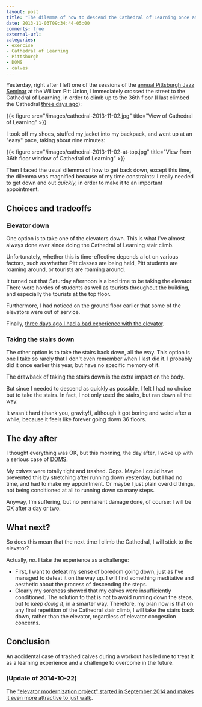 ```yaml
---
layout: post
title: "The dilemma of how to descend the Cathedral of Learning once at the top"
date: 2013-11-03T09:34:44-05:00
comments: true
external-url:
categories:
- exercise
- Cathedral of Learning
- Pittsburgh
- DOMS
- calves
---
```

Yesterday, right after I left one of the sessions of the [annual Pittsburgh Jazz Seminar](http://www.music.pitt.edu/events/43rd-annual-jazz-seminar-concert130813) at the William Pitt Union, I immediately crossed the street to the Cathedral of Learning, in order to climb up to the 36th floor (I last climbed the Cathedral [three days ago](/blog/2013/10/29/an-early-start-on-cathedral-of-learning-stair-climbing/)):

{{< figure src="/images/cathedral-2013-11-02.jpg" title="View of Cathedral of Learning" >}}

I took off my shoes, stuffed my jacket into my backpack, and went up at an "easy" pace, taking about nine minutes:

{{< figure src="/images/cathedral-2013-11-02-at-top.jpg" title="View from 36th floor window of Cathedral of Learning" >}}

Then I faced the usual dilemma of how to get back down, except this time, the dilemma was magnified because of my time constraints: I really needed to get down and out *quickly*, in order to make it to an important appointment.

## Choices and tradeoffs

### Elevator down

One option is to take one of the elevators down. This is what I've almost always done ever since doing the Cathedral of Learning stair climb.

Unfortunately, whether this is time-effective depends a lot on various factors, such as whether Pitt classes are being held, Pitt students are roaming around, or tourists are roaming around.

It turned out that Saturday afternoon is a bad time to be taking the elevator. There were hordes of students as well as tourists throughout the building, and especially the tourists at the top floor.

Furthermore, I had noticed on the ground floor earlier that some of the elevators were out of service.

Finally, [three days ago I had a bad experience with the elevator](/blog/2013/10/29/an-early-start-on-cathedral-of-learning-stair-climbing/).

### Taking the stairs down

The other option is to take the stairs back down, all the way. This option is one I take so rarely that I don't even remember when I last did it. I probably did it once earlier this year, but have no specific memory of it.

The drawback of taking the stairs down is the extra impact on the body.

But since I needed to descend as quickly as possible, I felt I had no choice but to take the stairs. In fact, I not only used the stairs, but ran down all the way.

It wasn't hard (thank you, gravity!), although it got boring and weird after a while, because it feels like forever going down 36 floors.

## The day after

I thought everything was OK, but this morning, the day after, I woke up with a serious case of [DOMS](http://en.wikipedia.org/wiki/Delayed_onset_muscle_soreness).

My *calves* were totally tight and trashed. Oops. Maybe I could have prevented this by stretching after running down yesterday, but I had no time, and had to make my appointment. Or maybe I just plain overdid things, not being conditioned at all to running down so many steps.

Anyway, I'm suffering, but no permanent damage done, of course: I will be OK after a day or two.

## What next?

So does this mean that the next time I climb the Cathedral, I will stick to the elevator?

Actually, *no*. I take the experience as a challenge:

- First, I want to defeat my sense of boredom going down, just as I've managed to defeat it on the way up. I will find something meditative and aesthetic about the process of descending the steps.
- Clearly my soreness showed that my calves were insufficiently conditioned. The solution to that is not to avoid running down the steps, but to *keep doing it*, in a smarter way. Therefore, my plan now is that on any final repetition of the Cathedral stair climb, I will take the stairs back down, rather than the elevator, regardless of elevator congestion concerns.

## Conclusion

An accidental case of trashed calves during a workout has led me to treat it as a learning experience and a challenge to overcome in the future.

### (Update of 2014-10-22)

The ["elevator modernization project" started in September 2014 and makes it even more attractive to just walk](/blog/2014/10/22/climbing-the-cathedral-of-learning-to-get-to-the-harvard-classics/).
